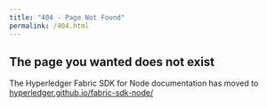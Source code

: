 ```yaml
---
title: "404 - Page Not Found"
permalink: /404.html
---
```


## The page you wanted does not exist

The Hyperledger Fabric SDK for Node documentation has moved to [hyperledger.github.io/fabric-sdk-node/](https://hyperledger.github.io/fabric-sdk-node/)
